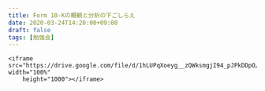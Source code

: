 ```yaml
---
title: Form 10-Kの概観と分析の下ごしらえ
date: 2020-03-24T14:20:00+09:00
draft: false
tags: [勉強会]
---
```


    <iframe src="https://drive.google.com/file/d/1hLUPqXoeyg__zQWksmgjI94_pJPkDDpO/preview" width="100%"
        height="1000"></iframe>


